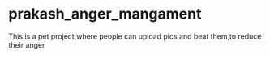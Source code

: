 # prakash_anger_mangament
This is a pet project,where people can upload pics and beat them,to reduce their anger
